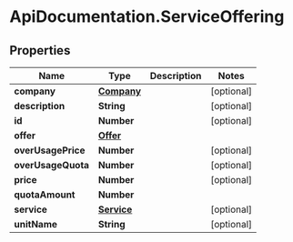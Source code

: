 # ApiDocumentation.ServiceOffering

## Properties
Name | Type | Description | Notes
------------ | ------------- | ------------- | -------------
**company** | [**Company**](Company.md) |  | [optional] 
**description** | **String** |  | [optional] 
**id** | **Number** |  | [optional] 
**offer** | [**Offer**](Offer.md) |  | 
**overUsagePrice** | **Number** |  | [optional] 
**overUsageQuota** | **Number** |  | [optional] 
**price** | **Number** |  | [optional] 
**quotaAmount** | **Number** |  | 
**service** | [**Service**](Service.md) |  | [optional] 
**unitName** | **String** |  | [optional] 


